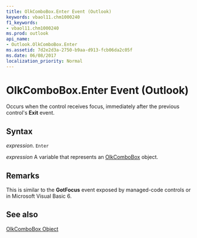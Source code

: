 ```yaml
---
title: OlkComboBox.Enter Event (Outlook)
keywords: vbaol11.chm1000240
f1_keywords:
- vbaol11.chm1000240
ms.prod: outlook
api_name:
- Outlook.OlkComboBox.Enter
ms.assetid: 7d2e2d3a-2750-b9aa-d913-fcb06da2c05f
ms.date: 06/08/2017
localization_priority: Normal
---
```



# OlkComboBox.Enter Event (Outlook)

Occurs when the control receives focus, immediately after the previous control's  **Exit** event.


## Syntax

_expression_. `Enter`

_expression_ A variable that represents an [OlkComboBox](./Outlook.OlkComboBox.md) object.


## Remarks

This is similar to the  **GotFocus** event exposed by managed-code controls or in Microsoft Visual Basic 6.


## See also


[OlkComboBox Object](Outlook.OlkComboBox.md)

